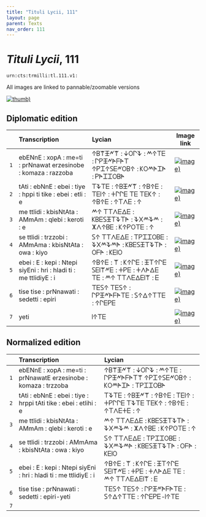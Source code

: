 ```yaml
---
title: "Tituli Lycii, 111"
layout: page
parent: Texts
nav_order: 111
---
```




# *Tituli Lycii*, 111




`urn:cts:trmilli:tl.111.v1:`



All images are linked to pannable/zoomable versions

[![thumb)](http://www.homermultitext.org/iipsrv?IIIF=/project/homer/pyramidal/deepzoom/lycian/hc/v1/2007.02.0138.tif/full/200,/0/default.jpg)](http://www.homermultitext.org/ict2/?urn=urn:cite2:lycian:hc.v1:2007.02.0138)

## Diplomatic edition

|  | Transcription | Lycian | Image link |
| :---: | :------ | :------ | --- |
| `1` | ebENnE : xopA : me=ti : prNnawat erzesinobe : komaza : razzoba | 𐊁𐊂𐊚𐊑𐊏𐊚 : 𐊜𐊒𐊓𐊙 : 𐊎𐊁𐊗𐊆 : 𐊓𐊕𐊑𐊏𐊀𐊇𐊀𐊗 𐊁𐊕𐊈𐊁𐊖𐊆𐊏𐊒𐊂𐊁 : 𐊋𐊒𐊎𐊀𐊈𐊀 : 𐊕𐊀𐊈𐊈𐊒𐊂𐊀 |[![image)](http://www.homermultitext.org/iipsrv?IIIF=/project/homer/pyramidal/deepzoom/lycian/hc/v1/2007.02.0138.tif/pct:2.778,4.167,96.36,17.15/100,/0/default.jpg)](http://www.homermultitext.org/ict2/?urn=urn:cite2:lycian:hc.v1:2007.02.0138@0.02778,0.04167,0.9636,0.1715) |
| `2` | tAti : ebNnE : ebei : tiye : hppi ti tike : ebei : etli : e | 𐊗𐊙𐊗𐊆 : 𐊁𐊂𐊑𐊏𐊚 : 𐊁𐊂𐊁𐊆 : 𐊗𐊆𐊊𐊁 : 𐊛𐊓𐊓𐊆 𐊗𐊆 𐊗𐊆𐊋𐊁 : 𐊁𐊂𐊁𐊆 : 𐊁𐊗𐊍𐊆 : 𐊁 |[![image)](http://www.homermultitext.org/iipsrv?IIIF=/project/homer/pyramidal/deepzoom/lycian/hc/v1/2007.02.0138.tif/pct:3.105,17.31,96.36,11.86/100,/0/default.jpg)](http://www.homermultitext.org/ict2/?urn=urn:cite2:lycian:hc.v1:2007.02.0138@0.03105,0.1731,0.9636,0.1186) |
| `3` | me ttlidi : kbisNtAta : AMmAm : qlebi : keroti : e | 𐊎𐊁 𐊗𐊗𐊍𐊆𐊅𐊆 : 𐊋𐊂𐊆𐊖𐊑𐊗𐊙𐊗𐊀 : 𐊙𐊐𐊎𐊙𐊎 : 𐊌𐊍𐊁𐊂𐊆 : 𐊋𐊁𐊕𐊒𐊗𐊆 : 𐊁 |[![image)](http://www.homermultitext.org/iipsrv?IIIF=/project/homer/pyramidal/deepzoom/lycian/hc/v1/2007.02.0138.tif/pct:2.165,26.12,97.55,12.5/100,/0/default.jpg)](http://www.homermultitext.org/ict2/?urn=urn:cite2:lycian:hc.v1:2007.02.0138@0.02165,0.2612,0.9755,0.1250) |
| `4` | se ttlidi : trzzobi : AMmAma : kbisNtAta : owa : kiyo | 𐊖𐊁 𐊗𐊗𐊍𐊆𐊅𐊆 : 𐊗𐊕𐊈𐊈𐊒𐊂𐊆 : 𐊙𐊐𐊎𐊙𐊎𐊀 : 𐊋𐊂𐊆𐊖𐊑𐊗𐊙𐊗𐊀 : 𐊒𐊇𐊀 : 𐊋𐊆𐊊𐊒 |[![image)](http://www.homermultitext.org/iipsrv?IIIF=/project/homer/pyramidal/deepzoom/lycian/hc/v1/2007.02.0138.tif/pct:1.961,36.54,97.55,12.5/100,/0/default.jpg)](http://www.homermultitext.org/ict2/?urn=urn:cite2:lycian:hc.v1:2007.02.0138@0.01961,0.3654,0.9755,0.1250) |
| `5` | ebei : E : kepi : Ntepi siyEni : hri : hladi ti : me ttlidiyE : i | 𐊁𐊂𐊁𐊆 : 𐊚 : 𐊋𐊁𐊓𐊆 : 𐊑𐊗𐊁𐊓𐊆 𐊖𐊆𐊊𐊚𐊏𐊆 : 𐊛𐊕𐊆 : 𐊛𐊍𐊀𐊅𐊆 𐊗𐊆 : 𐊎𐊁 𐊗𐊗𐊍𐊆𐊅𐊆𐊊𐊚 : 𐊆 |[![image)](http://www.homermultitext.org/iipsrv?IIIF=/project/homer/pyramidal/deepzoom/lycian/hc/v1/2007.02.0138.tif/pct:2.083,46.96,97.55,12.5/100,/0/default.jpg)](http://www.homermultitext.org/ict2/?urn=urn:cite2:lycian:hc.v1:2007.02.0138@0.02083,0.4696,0.9755,0.1250) |
| `6` | tise tise : prNnawati : sedetti : epiri | 𐊗𐊆𐊖𐊁 𐊗𐊆𐊖𐊁 : 𐊓𐊕𐊑𐊏𐊀𐊇𐊀𐊗𐊆 : 𐊖𐊁𐊅𐊁𐊗𐊗𐊆 : 𐊁𐊓𐊆𐊕𐊆 |[![image)](http://www.homermultitext.org/iipsrv?IIIF=/project/homer/pyramidal/deepzoom/lycian/hc/v1/2007.02.0138.tif/pct:1.43,67.31,97.55,12.5/100,/0/default.jpg)](http://www.homermultitext.org/ict2/?urn=urn:cite2:lycian:hc.v1:2007.02.0138@0.01430,0.6731,0.9755,0.1250) |
| `7` | yeti | 𐊊𐊁𐊗𐊆 |[![image)](http://www.homermultitext.org/iipsrv?IIIF=/project/homer/pyramidal/deepzoom/lycian/hc/v1/2007.02.0138.tif/pct:1.266,76.28,97.55,12.5/100,/0/default.jpg)](http://www.homermultitext.org/ict2/?urn=urn:cite2:lycian:hc.v1:2007.02.0138@0.01266,0.7628,0.9755,0.1250) |

## Normalized edition

|  | Transcription | Lycian |
| :---: | :------ | :------ |
| `1` | ebENnE : xopA : me=ti : prNnawatE erzesinobe : komaza : trzzoba | 𐊁𐊂𐊚𐊑𐊏𐊚 : 𐊜𐊒𐊓𐊙 : 𐊎𐊁𐊗𐊆 : 𐊓𐊕𐊑𐊏𐊀𐊇𐊀𐊗𐊚 𐊁𐊕𐊈𐊁𐊖𐊆𐊏𐊒𐊂𐊁 : 𐊋𐊒𐊎𐊀𐊈𐊀 : 𐊗𐊕𐊈𐊈𐊒𐊂𐊀 |
| `2` | tAti : ebNnE : ebei : tiye : hrppi tAti tike : ebei : etlihi : e | 𐊗𐊙𐊗𐊆 : 𐊁𐊂𐊑𐊏𐊚 : 𐊁𐊂𐊁𐊆 : 𐊗𐊆𐊊𐊁 : 𐊛𐊕𐊓𐊓𐊆 𐊗𐊙𐊗𐊆 𐊗𐊆𐊋𐊁 : 𐊁𐊂𐊁𐊆 : 𐊁𐊗𐊍𐊆𐊛𐊆 : 𐊁 |
| `3` | me ttlidi : kbisNtAta : AMmAm : qlebi : keroti : e | 𐊎𐊁 𐊗𐊗𐊍𐊆𐊅𐊆 : 𐊋𐊂𐊆𐊖𐊑𐊗𐊙𐊗𐊀 : 𐊙𐊐𐊎𐊙𐊎 : 𐊌𐊍𐊁𐊂𐊆 : 𐊋𐊁𐊕𐊒𐊗𐊆 : 𐊁 |
| `4` | se ttlidi : trzzobi : AMmAma : kbisNtAta : owa : kiyo | 𐊖𐊁 𐊗𐊗𐊍𐊆𐊅𐊆 : 𐊗𐊕𐊈𐊈𐊒𐊂𐊆 : 𐊙𐊐𐊎𐊙𐊎𐊀 : 𐊋𐊂𐊆𐊖𐊑𐊗𐊙𐊗𐊀 : 𐊒𐊇𐊀 : 𐊋𐊆𐊊𐊒 |
| `5` | ebei : E : kepi : Ntepi siyEni : hri : hladi ti : me ttlidiyE : i | 𐊁𐊂𐊁𐊆 : 𐊚 : 𐊋𐊁𐊓𐊆 : 𐊑𐊗𐊁𐊓𐊆 𐊖𐊆𐊊𐊚𐊏𐊆 : 𐊛𐊕𐊆 : 𐊛𐊍𐊀𐊅𐊆 𐊗𐊆 : 𐊎𐊁 𐊗𐊗𐊍𐊆𐊅𐊆𐊊𐊚 : 𐊆 |
| `6` | tise tise : prNnawati : sedetti : epiri-yeti | 𐊗𐊆𐊖𐊁 𐊗𐊆𐊖𐊁 : 𐊓𐊕𐊑𐊏𐊀𐊇𐊀𐊗𐊆 : 𐊖𐊁𐊅𐊁𐊗𐊗𐊆 : 𐊁𐊓𐊆𐊕𐊆-𐊊𐊁𐊗𐊆 |
| `7` |  |  |